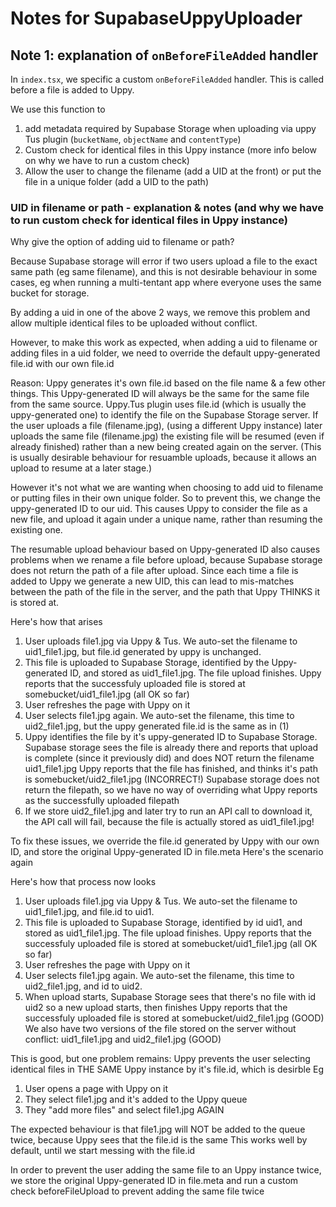 # Notes for SupabaseUppyUploader

## Note 1: explanation of `onBeforeFileAdded` handler

In `index.tsx`, we specific a custom `onBeforeFileAdded` handler.
This is called before a file is added to Uppy.

We use this function to
1. add metadata required by Supabase Storage when uploading via uppy Tus plugin (`bucketName`, `objectName` and `contentType`)
2. Custom check for identical files in this Uppy instance (more info below on why we have to run a custom check)
3. Allow the user to change the filename (add a UID at the front) or put the file in a unique folder (add a UID to the path)

### UID in filename or path - explanation & notes (and why we have to run custom check for identical files in Uppy instance)

Why give the option of adding uid to filename or path? 

Because Supabase storage will error if two users upload a file to the exact same path (eg same filename), and this is not desirable behaviour in some cases, eg when running a multi-tentant app where everyone uses the same bucket for storage.

By adding a uid in one of the above 2 ways, we remove this problem and allow multiple identical files to be uploaded without conflict.

However, to make this work as expected, when adding a uid to filename or adding files in a uid folder, we need to override the default uppy-generated file.id with our own file.id

Reason: Uppy generates it's own file.id based on the file name & a few other things. This Uppy-generated ID will always be the same for the same file from the same source.
Uppy.Tus plugin uses file.id (which is usually the uppy-generated one) to identify the file on the Supabase Storage server. 
If the user uploads a file (filename.jpg), (using a different Uppy instance) later uploads the same file (filename.jpg) 
the existing file will be resumed (even if already finished) rather than a new being created again on the server.
(This is usually desirable behaviour for resuamble uploads, because it allows an upload to resume at a later stage.)

However it's not what we are wanting when choosing to add uid to filename or putting files in their own unique folder. 
So to prevent this, we change the uppy-generated ID to our uid.
This causes Uppy to consider the file as a new file, and upload it again under a unique name, rather than resuming the existing one.

The resumable upload behaviour based on Uppy-generated ID also causes problems when we rename a file before upload, because Supabase storage does not return the path of a file after upload. Since each time a file is added to Uppy we generate a new UID, this can lead to mis-matches between the path of the file in the server, and the path that Uppy THINKS it is stored at. 

Here's how that arises
1. User uploads file1.jpg via Uppy & Tus. 
  We auto-set the filename to uid1_file1.jpg, but file.id generated by uppy is unchanged.
2. This file is uploaded to Supabase Storage, identified by the Uppy-generated ID, and stored as uid1_file1.jpg. The file upload finishes.
  Uppy reports that the successfuly uploaded file is stored at somebucket/uid1_file1.jpg (all OK so far)
3. User refreshes the page with Uppy on it
4. User selects file1.jpg again. We auto-set the filename, this time to uid2_file1.jpg, but the uppy generated file.id is the same as in (1)
5. Uppy identifies the file by it's uppy-generated ID to Supabase Storage. Supabase storage sees the file is already there and
  reports that upload is complete (since it previously did) and does NOT return the filename uid1_file1.jpg
  Uppy reports that the file has finished, and thinks it's path is somebucket/uid2_file1.jpg (INCORRECT!)
  Supabase storage does not return the filepath, so we have no way of overriding what Uppy reports as the successfully uploaded filepath
7. If we store uid2_file1.jpg and later try to run an API call to download it, the API call will fail, 
  because the file is actually stored as uid1_file1.jpg!

To fix these issues, we override the file.id generated by Uppy with our own ID, and store the original Uppy-generated ID in file.meta
Here's the scenario again

Here's how that process now looks
1. User uploads file1.jpg via Uppy & Tus. 
  We auto-set the filename to uid1_file1.jpg, and file.id to uid1.
2. This file is uploaded to Supabase Storage, identified by id uid1, and stored as uid1_file1.jpg. The file upload finishes.
  Uppy reports that the successfuly uploaded file is stored at somebucket/uid1_file1.jpg (all OK so far)
3. User refreshes the page with Uppy on it
4. User selects file1.jpg again. We auto-set the filename, this time to uid2_file1.jpg, and id to uid2.
5. When upload starts, Supabase Storage sees that there's no file with id uid2 so a new upload starts, then finishes
  Uppy reports that the successfuly uploaded file is stored at somebucket/uid2_file1.jpg (GOOD)
  We also have two versions of the file stored on the server without conflict: uid1_file1.jpg and uid2_file1.jpg (GOOD)


This is good, but one problem remains:
Uppy prevents the user selecting identical files in THE SAME Uppy instance by it's file.id, which is desirble
Eg 
1. User opens a page with Uppy on it
2. They select file1.jpg and it's added to the Uppy queue
3. They "add more files" and select file1.jpg AGAIN

The expected behaviour is that file1.jpg will NOT be added to the queue twice, because Uppy sees that the file.id is the same
This works well by default, until we start messing with the file.id

In order to prevent the user adding the same file to an Uppy instance twice, we store the original Uppy-generated ID in file.meta and run a custom
check beforeFileUpload to prevent adding the same file twice